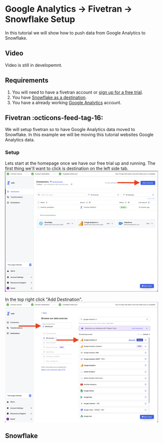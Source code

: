 # Google Analytics -> Fivetran -> Snowflake Setup
In this tutorial we will show how to push data from Google Analytics to Snowflake.

## Video
Video is still in developemnt.

## Requirements
1. You will need to have a fivetran account or [sign up for a free trial](https://fivetran.com/signup).
2. You have [Snowflake as a destination](https://sfc-gh-dwilczak.github.io/tutorials/fivetran/setup/setup/).
3. You have a already working [Google Analytics](https://developers.google.com/analytics/) account. 

## Fivetran :octicons-feed-tag-16:
We will setup fivetran so to have Google Analytics data moved to Snowflake. In this example we will be moving this tutorial websites Google Analytics data.

### Setup
Lets start at the homepage once we have our free trial up and running. The first thing we'll want to click is destination on the left side tab.
![Destination](images/1.png)

In the top right click "Add Destination".
![Add Destination](images/2.png)

## Snowflake
